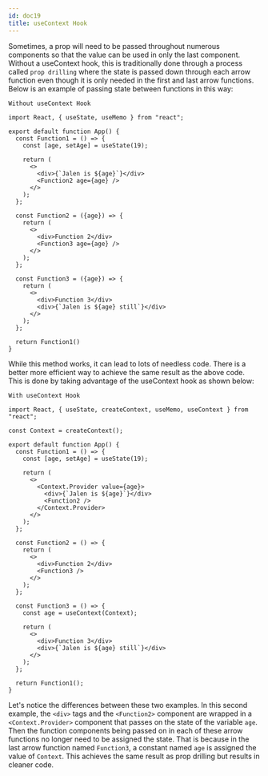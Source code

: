 ```yaml
---
id: doc19
title: useContext Hook
---
```


Sometimes, a prop will need to be passed throughout numerous components so that the value can be used in only the last component. Without a useContext hook, this is traditionally done through a process called `prop drilling` where the state is passed down through each arrow function even though it is only needed in the first and last arrow functions. Below is an example of passing state between functions in this way:

`Without useContext Hook`
```
import React, { useState, useMemo } from "react";

export default function App() {
  const Function1 = () => {
    const [age, setAge] = useState(19);

    return (
      <>
        <div>{`Jalen is ${age}`}</div>
        <Function2 age={age} />
      </>
    );
  };

  const Function2 = ({age}) => {
    return (
      <>
        <div>Function 2</div>
        <Function3 age={age} />
      </>
    );
  };

  const Function3 = ({age}) => {
    return (
      <>
        <div>Function 3</div>
        <div>{`Jalen is ${age} still`}</div>
      </>
    );
  };

  return Function1()
}
```

While this method works, it can lead to lots of needless code. There is a better more efficient way to achieve the same result as the above code. This is done by taking advantage of the useContext hook as shown below:

`With useContext Hook`
```
import React, { useState, createContext, useMemo, useContext } from "react";

const Context = createContext();

export default function App() {
  const Function1 = () => {
    const [age, setAge] = useState(19);

    return (
      <>
        <Context.Provider value={age}>
          <div>{`Jalen is ${age}`}</div>
          <Function2 />
        </Context.Provider>
      </>
    );
  };

  const Function2 = () => {
    return (
      <>
        <div>Function 2</div>
        <Function3 />
      </>
    );
  };

  const Function3 = () => {
    const age = useContext(Context);

    return (
      <>
        <div>Function 3</div>
        <div>{`Jalen is ${age} still`}</div>
      </>
    );
  };

  return Function1();
}
```
Let's notice the differences between these two examples. In this second example, the `<div>` tags and the `<Function2>` component are wrapped in a `<Context.Provider>` component that passes on the state of the variable `age`. Then the function components being passed on in each of these arrow functions no longer need to be assigned the state. That is because in the last arrow function named `Function3`, a constant named `age` is assigned the value of `Context`. This achieves the same result as prop drilling but results in cleaner code.









